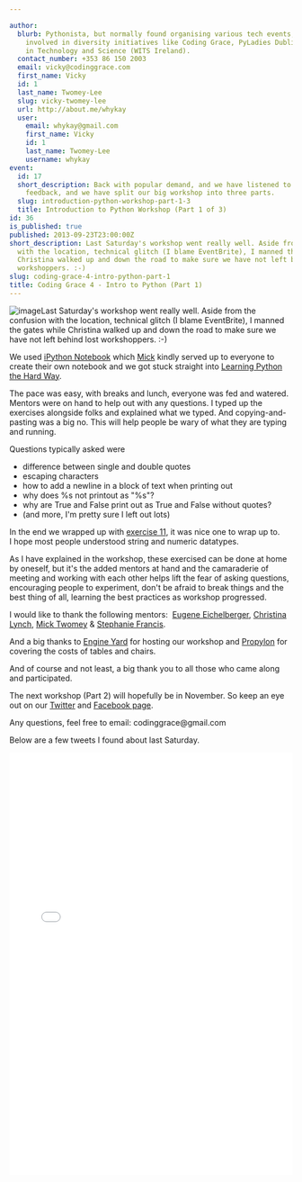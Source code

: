 ```yaml
---

author:
  blurb: Pythonista, but normally found organising various tech events, and now heavily
    involved in diversity initiatives like Coding Grace, PyLadies Dublin, and Women
    in Technology and Science (WITS Ireland).
  contact_number: +353 86 150 2003
  email: vicky@codinggrace.com
  first_name: Vicky
  id: 1
  last_name: Twomey-Lee
  slug: vicky-twomey-lee
  url: http://about.me/whykay
  user:
    email: whykay@gmail.com
    first_name: Vicky
    id: 1
    last_name: Twomey-Lee
    username: whykay
event:
  id: 17
  short_description: Back with popular demand, and we have listened to past participants
    feedback, and we have split our big workshop into three parts.
  slug: introduction-python-workshop-part-1-3
  title: Introduction to Python Workshop (Part 1 of 3)
id: 36
is_published: true
published: 2013-09-23T23:00:00Z
short_description: Last Saturday's workshop went really well. Aside from the confusion
  with the location, technical glitch (I blame EventBrite), I manned the gates while
  Christina walked up and down the road to make sure we have not left behind lost
  workshoppers. :-)
slug: coding-grace-4-intro-python-part-1
title: Coding Grace 4 - Intro to Python (Part 1)
---
```


<p><img alt="image" class="medal" src="http://media.tumblr.com/fd5042e4e704d1a77ca82576a83d4bc2/tumblr_inline_mtlpxr6aO81qb6uwg.png" /><span>Last Saturday's workshop went really well. Aside from the confusion with the location, technical glitch (I blame EventBrite), I manned the gates while Christina walked up and down the road to make sure we have not left behind lost workshoppers. :-)</span></p>
<p><span>We used </span><a href="http://ipython.org/notebook.html" title="iPython Notebook">iPython Notebook</a><span>&nbsp;which </span><a href="http://twitter.com/micktwomey" title="@MickTwomey">Mick</a><span>&nbsp;kindly served up to everyone to create their own notebook and we got stuck straight into </span><a href="http://learnpythonthehardway.org/book/" title="Learning Python the Hard Way">Learning Python the Hard Way</a><span>.</span></p>
<p></p>
<p>The pace was easy, with breaks and lunch, everyone was fed and watered. Mentors were on hand to help out with any questions. I typed up the exercises alongside folks and explained what we typed. And copying-and-pasting was a big no. This will help people be wary of what they are typing and running.</p>
<p>Questions typically asked were</p>
<ul>
<li><span>difference between single and double quotes</span></li>
<li><span>escaping characters</span></li>
<li><span>how to add a newline in a block of text when printing out</span></li>
<li><span>why does %s not printout as "%s"?</span><span>&nbsp;</span></li>
<li><span>why are True and False print out as True and False without quotes?</span></li>
<li><span>(and more, I'm pretty sure I left out lots)</span></li>
</ul>
<p>In the end we wrapped up with <a href="http://learnpythonthehardway.org/book/ex11.html">exercise 11</a>, it was nice one to wrap up to. I&nbsp;<span>hope most people understood string and numeric datatypes.</span></p>
<p>As I have explained in the workshop, these exercised can be done at home by oneself, but it's the added mentors at hand and the camaraderie of meeting and working with each other helps lift the fear of asking questions, encouraging people to experiment, don't be afraid to break things and the best thing of all, learning the best practices as workshop progressed.</p>
<p>I would like to thank the following mentors: &nbsp;<a href="http://twitter.com/geichel" title="Eugene Eichelberger">Eugene Eichelberger</a>, <a href="https://twitter.com/xtinalynch" title="Christina Lynch">Christina Lynch</a>,&nbsp;<a href="http://twitter.com/micktwomey" title="Mick Twomey">Mick Twomey</a>&nbsp;&amp;&nbsp;<a href="https://twitter.com/cloudsteph" title="Stephanie Francis">Stephanie Francis</a>.</p>
<p>And a big thanks to <a href="https://www.engineyard.com" title="Engine Yard">Engine Yard</a> for hosting our workshop and <a href="http://www.propylon.com/" title="Propylon">Propylon</a> for covering the costs of tables and chairs.</p>
<p>And of course and not least, a big thank you to all those who came along and participated.</p>
<p>The next workshop (Part 2) will hopefully be in November. So keep an eye out on our <a href="http://twitter.com/codinggrace" title="@CodingGrace">Twitter</a> and <a href="https://www.facebook.com/pages/Coding-Grace/501098363273457" title="Coding Grace FB Page">Facebook page</a>.&nbsp;</p>
<p>Any questions, feel free to email: codinggrace@gmail.com</p>
<p>Below are a few tweets I found about last Saturday.</p>
<div class="storify"><iframe frameborder="no" height="750" src="//storify.com/whykay/coding-grace-4-intro-to-python-part-1/embed" width="100%"></iframe>
<script src="//storify.com/whykay/coding-grace-4-intro-to-python-part-1.js" type="text/javascript"></script>
</div>